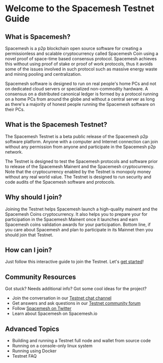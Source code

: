 # Welcome to the Spacemesh Testnet Guide

## What is Spacemesh?
Spacemesh is a p2p blockchain open source software for creating a permissionless and scalable cryptocurrency called Spacemesh Coin using a novel proof of space-time based consensus protocol. Spacemesh achieves this without using proof of stake or proof of work protocols, thus it avoids some of the issues involved in such protocol such as massive energy waste and mining pooling and centralization.

Spacemesh software is designed to run on real people's home PCs and not on dedicated cloud servers or specialized non-commodity hardware. A consensus on a distributed canonical ledger is formed by a protocol running on a home PCs from around the globe and without a central server as long as there's a majority of honest people running the Spacemesh software on their PCs.

## What is the Spacemesh Testnet?
The Spacemesh Testnet is a beta public release of the Spacemesh p2p software platform. Anyone with a computer and Internet connection can join without any permission from anyone and participate in the Spacemesh p2p network.

The Testnet is designed to test the Spacemesh protocols and software prior to release of the Spacemesh Mainent and the Spacemesh cryptocurrency. Note that the cryptocurrency enabled by the Testnet is monopoly money without any real world value. The Testnet is designed to run security and code audits of the Spacemesh software and protocols.

## Why should I join?
Joining the Testnet helps Spacemesh launch a high-quality mainent and the Spacemesh Coins cryptocurrency. It also helps you to prepare your for participation in the Spacemesh Mainent once it launches and earn Spacemesh coins validation awards for your participation. Bottom line, if you care about Spacemesh and plan to participate in its Mainnet then you should join that Testnet.

## How can I join?
Just follow this interactive guide to join the Testnet. Let's [get started](install.md)!

## Community Resources
Got stuck? Needs additional info? Got some cool ideas for the project?
- Join the conversation in our [Testnet chat channel](https://gitter.im/spacemesh-os/testnet)
- Get answers and ask questions in our [Testnet community forum](https://community.spacemesh.io)
- Follow [Spacemesh on Twitter](https://twitter.com/teamspacemesh)
- Learn about Spacemesh on Spacemesh.io

## Advanced Topics
- Building and running a Testnet full node and wallet from source code
- Running on a console-only linux system
- Running using Docker
- Testnet FAQ
